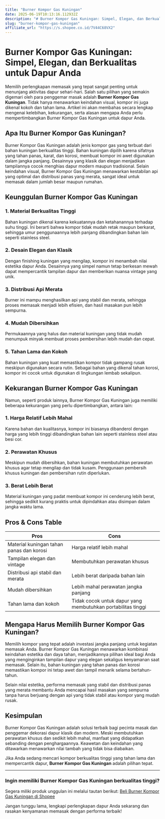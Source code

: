 ```yaml
---
title: "Burner Kompor Gas Kuningan"
date: 2025-06-19T10:13:16.112932Z
description: "# Burner Kompor Gas Kuningan: Simpel, Elegan, dan Berkualitas untuk Dapur Anda..."
slug: "burner-kompor-gas-kuningan"
affiliate_url: "https://s.shopee.co.id/7V44C68VX2"
---
```

# Burner Kompor Gas Kuningan: Simpel, Elegan, dan Berkualitas untuk Dapur Anda

Memilih perlengkapan memasak yang tepat sangat penting untuk menunjang aktivitas dapur sehari-hari. Salah satu pilihan yang semakin digemari oleh para penggemar masak adalah **Burner Kompor Gas Kuningan**. Tidak hanya menawarkan keindahan visual, kompor ini juga dikenal kokoh dan tahan lama. Artikel ini akan membahas secara lengkap mengenai kelebihan, kekurangan, serta alasan mengapa Anda perlu mempertimbangkan Burner Kompor Gas Kuningan untuk dapur Anda.

## Apa Itu Burner Kompor Gas Kuningan?

Burner Kompor Gas Kuningan adalah jenis kompor gas yang terbuat dari bahan kuningan berkualitas tinggi. Bahan kuningan dipilih karena sifatnya yang tahan panas, karat, dan korosi, membuat kompor ini awet digunakan dalam jangka panjang. Desainnya yang klasik dan elegan menjadikan tampilannya cocok menghias dapur modern maupun tradisional. Selain keindahan visual, Burner Kompor Gas Kuningan menawarkan kestabilan api yang optimal dan distribusi panas yang merata, sangat ideal untuk memasak dalam jumlah besar maupun rumahan.

## Keunggulan Burner Kompor Gas Kuningan

### 1. Material Berkualitas Tinggi

Bahan kuningan dikenal karena kekuatannya dan ketahanannya terhadap suhu tinggi. Ini berarti bahwa kompor tidak mudah retak maupun berkarat, sehingga umur penggunaannya lebih panjang dibandingkan bahan lain seperti stainless steel.

### 2. Desain Elegan dan Klasik

Dengan finishing kuningan yang mengilap, kompor ini menambah nilai estetika dapur Anda. Desainnya yang simpel namun tetap berkesan mewah dapat mempercantik tampilan dapur dan memberikan nuansa vintage yang unik.

### 3. Distribusi Api Merata

Burner ini mampu menghasilkan api yang stabil dan merata, sehingga proses memasak menjadi lebih efisien, dan hasil masakan pun lebih sempurna.

### 4. Mudah Dibersihkan

Permukaannya yang halus dan material kuningan yang tidak mudah menumpuk minyak membuat proses pembersihan lebih mudah dan cepat.

### 5. Tahan Lama dan Kokoh

Bahan kuningan yang kuat memastikan kompor tidak gampang rusak meskipun digunakan secara rutin. Sebagai bahan yang dikenal tahan korosi, kompor ini cocok untuk digunakan di lingkungan lembab sekalipun.

## Kekurangan Burner Kompor Gas Kuningan

Namun, seperti produk lainnya, Burner Kompor Gas Kuningan juga memiliki beberapa kekurangan yang perlu dipertimbangkan, antara lain:

### 1. Harga Relatif Lebih Mahal

Karena bahan dan kualitasnya, kompor ini biasanya dibanderol dengan harga yang lebih tinggi dibandingkan bahan lain seperti stainless steel atau besi cor.

### 2. Perawatan Khusus

Meskipun mudah dibersihkan, bahan kuningan membutuhkan perawatan khusus agar tetap mengilap dan tidak kusam. Penggunaan pembersih khusus kuningan dan pembersihan rutin diperlukan.

### 3. Berat Lebih Berat

Material kuningan yang padat membuat kompor ini cenderung lebih berat, sehingga sedikit kurang praktis untuk dipindahkan atau disimpan dalam jangka waktu lama.

## Pros & Cons Table

| **Pros** | **Cons** |
|------------------------------|------------------------------|
| Material kuningan tahan panas dan korosi | Harga relatif lebih mahal |
| Tampilan elegan dan vintage | Membutuhkan perawatan khusus |
| Distribusi api stabil dan merata | Lebih berat daripada bahan lain |
| Mudah dibersihkan | Lebih mahal perawatan jangka panjang |
| Tahan lama dan kokoh | Tidak cocok untuk dapur yang membutuhkan portabilitas tinggi |

## Mengapa Harus Memilih Burner Kompor Gas Kuningan?

Memilih kompor yang tepat adalah investasi jangka panjang untuk kegiatan memasak Anda. Burner Kompor Gas Kuningan menawarkan kombinasi keindahan estetika dan daya tahan, menjadikannya pilihan ideal bagi Anda yang menginginkan tampilan dapur yang elegan sekaligus kenyamanan saat memasak. Selain itu, bahan kuningan yang tahan panas dan korosi memastikan kompor ini tetap awet dan tampil menarik selama bertahun-tahun.

Selain nilai estetika, performa memasak yang stabil dan distribusi panas yang merata membantu Anda mencapai hasil masakan yang sempurna tanpa harus berjuang dengan api yang tidak stabil atau kompor yang mudah rusak.

## Kesimpulan

Burner Kompor Gas Kuningan adalah solusi terbaik bagi pecinta masak dan penggemar dekorasi dapur klasik dan modern. Meski membutuhkan perawatan khusus dan sedikit lebih mahal, manfaat yang didapatkan sebanding dengan penghargaannya. Keawetan dan keindahan yang ditawarkan menawarkan nilai tambah yang tidak bisa diabaikan.

Jika Anda sedang mencari kompor berkualitas tinggi yang tahan lama dan mempercantik dapur, **Burner Kompor Gas Kuningan** adalah pilihan tepat.

---

### Ingin memiliki Burner Kompor Gas Kuningan berkualitas tinggi? 

Segera miliki produk unggulan ini melalui tautan berikut: [Beli Burner Kompor Gas Kuningan di Shopee](https://s.shopee.co.id/7V44C68VX2)

Jangan tunggu lama, lengkapi perlengkapan dapur Anda sekarang dan rasakan kenyamanan memasak dengan performa terbaik!